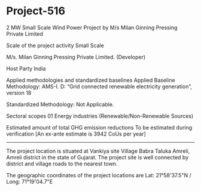 # Project-516
2 MW Small Scale Wind Power Project by M/s Milan Ginning Pressing Private Limited

Scale of the project activity Small Scale

M/s. Milan Ginning Pressing Private Limited.
(Developer)

Host Party India

Applied methodologies and
standardized baselines
Applied Baseline Methodology: AMS-I. D: “Grid
connected renewable electricity generation”,
version 18

Standardized Methodology: Not Applicable.

Sectoral scopes
01 Energy industries
(Renewable/Non-Renewable Sources)

Estimated amount of total GHG
emission reductions
To be estimated during verification
[An ex-ante estimate is 3942 CoUs per year]
____________
The project location is situated at Vankiya site Village Babra Taluka Amreli, Amreli district in the state
of Gujarat. The project site is well connected by district and village roads to the nearest town.

The geographic coordinates of the project locations are
Lat: 21°58'37.5"N / Long: 71°19'04.7"E
